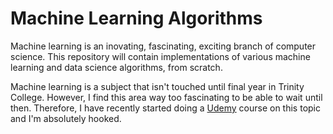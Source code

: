 # Machine Learning Algorithms

Machine learning is an inovating, fascinating, exciting branch of computer science. This repository will contain implementations of various machine learning and data science algorithms, from scratch.

Machine learning is a subject that isn't touched until final year in Trinity College. However, I find this area way too fascinating to be able to wait until then. Therefore, I have recently started doing a [Udemy](https://www.udemy.com/) course on this topic and I'm absolutely hooked.
